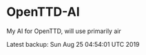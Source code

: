 # OpenTTD-AI
My AI for OpenTTD, will use primarily air

Latest backup: Sun Aug 25 04:54:01 UTC 2019
